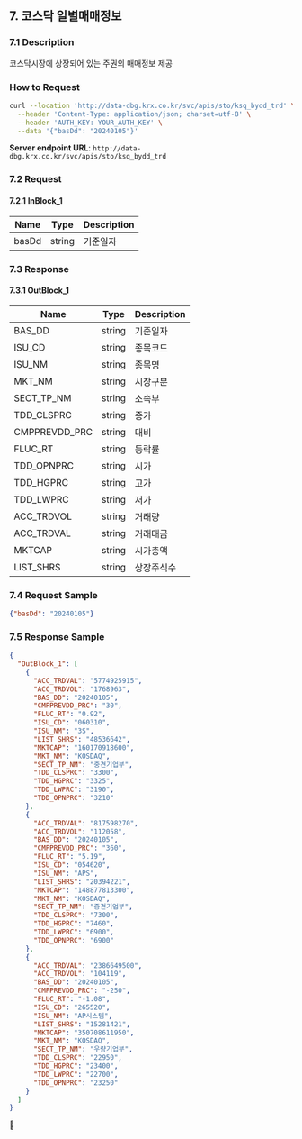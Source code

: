 ## 7. 코스닥 일별매매정보

### 7.1 Description
코스닥시장에 상장되어 있는 주권의 매매정보 제공

### How to Request

```bash
curl --location 'http://data-dbg.krx.co.kr/svc/apis/sto/ksq_bydd_trd' \
  --header 'Content-Type: application/json; charset=utf-8' \
  --header 'AUTH_KEY: YOUR_AUTH_KEY' \
  --data '{"basDd": "20240105"}'
```

**Server endpoint URL**: `http://data-dbg.krx.co.kr/svc/apis/sto/ksq_bydd_trd`

### 7.2 Request

#### 7.2.1 InBlock_1
| Name   | Type   | Description |
|--------|--------|-------------|
| basDd  | string | 기준일자    |

### 7.3 Response

#### 7.3.1 OutBlock_1
| Name            | Type   | Description  |
|-----------------|--------|--------------|
| BAS_DD          | string | 기준일자     |
| ISU_CD          | string | 종목코드     |
| ISU_NM          | string | 종목명       |
| MKT_NM          | string | 시장구분     |
| SECT_TP_NM      | string | 소속부       |
| TDD_CLSPRC      | string | 종가         |
| CMPPREVDD_PRC   | string | 대비         |
| FLUC_RT         | string | 등락률       |
| TDD_OPNPRC      | string | 시가         |
| TDD_HGPRC       | string | 고가         |
| TDD_LWPRC       | string | 저가         |
| ACC_TRDVOL      | string | 거래량       |
| ACC_TRDVAL      | string | 거래대금     |
| MKTCAP          | string | 시가총액     |
| LIST_SHRS       | string | 상장주식수   |

### 7.4 Request Sample
```json
{"basDd": "20240105"}
```

### 7.5 Response Sample

```json
{
  "OutBlock_1": [
    {
      "ACC_TRDVAL": "5774925915",
      "ACC_TRDVOL": "1768963",
      "BAS_DD": "20240105",
      "CMPPREVDD_PRC": "30",
      "FLUC_RT": "0.92",
      "ISU_CD": "060310",
      "ISU_NM": "3S",
      "LIST_SHRS": "48536642",
      "MKTCAP": "160170918600",
      "MKT_NM": "KOSDAQ",
      "SECT_TP_NM": "중견기업부",
      "TDD_CLSPRC": "3300",
      "TDD_HGPRC": "3325",
      "TDD_LWPRC": "3190",
      "TDD_OPNPRC": "3210"
    },
    {
      "ACC_TRDVAL": "817598270",
      "ACC_TRDVOL": "112058",
      "BAS_DD": "20240105",
      "CMPPREVDD_PRC": "360",
      "FLUC_RT": "5.19",
      "ISU_CD": "054620",
      "ISU_NM": "APS",
      "LIST_SHRS": "20394221",
      "MKTCAP": "148877813300",
      "MKT_NM": "KOSDAQ",
      "SECT_TP_NM": "중견기업부",
      "TDD_CLSPRC": "7300",
      "TDD_HGPRC": "7460",
      "TDD_LWPRC": "6900",
      "TDD_OPNPRC": "6900"
    },
    {
      "ACC_TRDVAL": "2386649500",
      "ACC_TRDVOL": "104119",
      "BAS_DD": "20240105",
      "CMPPREVDD_PRC": "-250",
      "FLUC_RT": "-1.08",
      "ISU_CD": "265520",
      "ISU_NM": "AP시스템",
      "LIST_SHRS": "15281421",
      "MKTCAP": "350708611950",
      "MKT_NM": "KOSDAQ",
      "SECT_TP_NM": "우량기업부",
      "TDD_CLSPRC": "22950",
      "TDD_HGPRC": "23400",
      "TDD_LWPRC": "22700",
      "TDD_OPNPRC": "23250"
    }
  ]
}
```

